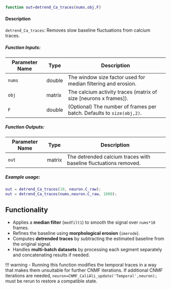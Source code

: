 ```matlab
function out=detrend_Ca_traces(nums,obj,F)
```

#### Description
`detrend_Ca_traces`: Removes slow baseline fluctuations from calcium traces.

##### Function Inputs:
| Parameter Name | Type   | Description                |
|---------------|--------|----------------------------|
| `nums`        | double | The window size factor used for median filtering and erosion.|
| `obj`         | matrix | The calcium activity traces (matrix of size [neurons x frames]).|
| `F`           | double | (Optional) The number of frames per batch. Defaults to `size(obj,2)`.|

##### Function Outputs:
| Parameter Name | Type   | Description              |
|---------------|--------|--------------------------|
| `out`         | matrix | The detrended calcium traces with baseline fluctuations removed.|

##### Example usage:
```matlab
out = detrend_Ca_traces(10, neuron.C_raw);
out = detrend_Ca_traces(nums,neuron.C_raw, 1000);
```

## Functionality
- Applies a **median filter** (`medfilt1`) to smooth the signal over `nums*10` frames.
- Refines the baseline using **morphological erosion** (`imerode`).
- Computes **detrended traces** by subtracting the estimated baseline from the original signal.
- Handles **multi-batch datasets** by processing each segment separately and concatenating results if needed.

!!! warning
    - Running this function modifies the temporal traces in a way that makes them unsuitable for further CNMF iterations. If additional CNMF iterations are needed, `neuron=CNMF_CaliAli_update('Temporal',neuron);` must be rerun to restore a compatible state.
    


